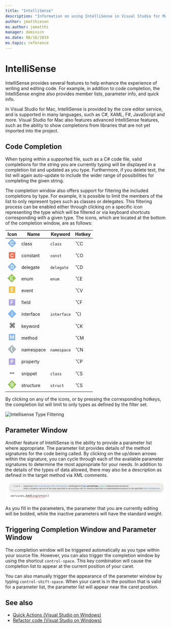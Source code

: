 ```yaml
---
title: "IntelliSense"
description: "Information on using IntelliSense in Visual Studio for Mac"
author: jmatthiesen
ms.author: jomatthi
manager: dominicn
ms.date: 08/16/2019
ms.topic: reference
---
```


# IntelliSense

IntelliSense provides several features to help enhance the experience of writing and editing code. For example, in addition to code completion, the IntelliSense engine also provides member lists, parameter info, and quick info.

In Visual Studio for Mac, IntelliSense is provided by the core editor service, and is supported in many languages, such as C#, XAML, F#, JavaScript and more. Visual Studio for Mac also features advanced IntelliSense features, such as the ability to show completions from libraries that are not yet imported into the project.

## Code Completion

When typing within a supported file, such as a C# code file, valid completions for the string you are currently typing will be displayed in a completion list and updated as you type. Furthermore, if you delete text, the list will again auto-update to include the wider range of possibilities for completing the given string. 

The completion window also offers support for filtering the included completions by type. For example, it is possible to limit the members of the list to only represent types such as classes or delegates. This filtering process can be enabled either through clicking on a specific icon representing the type which will be filtered or via keyboard shortcuts corresponding with a given type. The icons, which are located at the bottom of the completion window, are as follows:

| Icon                         | Name          | Keyword    | Hotkey |
| -----------------------------|---------------| -----------|--------|
| ![Classes Icon](media/classes-icon.png)  | class         | `class`    |  ⌥C
| ![Constant Icon](media/constant-icon.png) | constant      | `const`    |  ⌥O
| ![Delegate Icon](media/delegate-icon.png) | delegate      | `delegate` |  ⌥D
| ![Enum icon](media/enums-icon.png)    | enum          | `enum`     |  ⌥E
| ![Event Icon](media/event-icon.png)    | event         |            |  ⌥V
| ![Field Icon](media/fields-icon.png)   | field         |            |  ⌥F
| ![Interface Icon](media/interface-icon.png)| interface     | `interface`|  ⌥I
| ![Keyword Icon](media/keyword-icon.png)  | keyword       |            |  ⌥K
| ![Method Icon](media/method-icon.png)   | method        |            |  ⌥M
| ![Namespace Icon](media/namespace-icon.png)| namespace     | `namespace`|  ⌥N
| ![Props Icon](media/props-icon.png)    | property      |            |  ⌥P
| ![Snippet Icon](media/snippet-icon.png)  | snippet       | `class`    |  ⌥S
| ![Struct Icon](media/struct-icon.png)   | structure     | `struct`   |  ⌥S

By clicking on any of the icons, or by pressing the corresponding hotkeys, the completion list will limit to only types as defined by the filter set.  

![Intellisense Type Filtering](media/intellisense-typefiltering.gif)

## Parameter Window

Another feature of IntelliSense is the ability to provide a parameter list where appropriate. The parameter list provides details of the method signatures for the code being called. By clicking on the up/down arrows within the signature, you can cycle through each of the available parameter signatures to determine the most appropriate for your needs. In addition to the details of the types of data allowed, there may also be a description as defined in the target method via XML comments.

![Parameter List](media/intellisense-parameter.png)

As you fill in the parameters, the parameter that you are currently editing will be bolded, while the inactive parameters will have the standard weight. 


## Triggering Completion Window and Parameter Window

The completion window will be triggered automatically as you type within your source file. However, you can also trigger the completion window by using the shortcut `control-space`. This key combination will cause the completion list to appear at the current position of your caret. 

You can also manually trigger the appearance of the parameter window by typing `control-shift-space`. When your caret is in the position that is valid for a parameter list, the parameter list will appear near the caret position.

## See also

- [Quick Actions (Visual Studio on Windows)](/visualstudio/ide/quick-actions)
- [Refactor code (Visual Studio on Windows)](/visualstudio/ide/refactoring-in-visual-studio)
